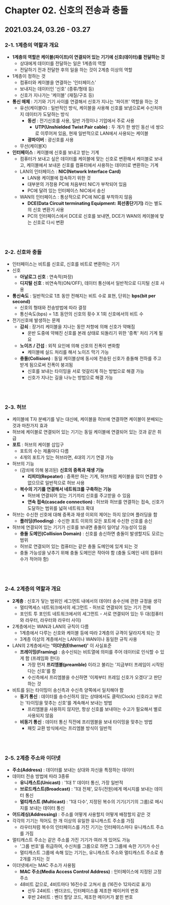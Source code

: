 # Chapter 02. 신호의 전송과 충돌

## 2021.03.24, 03.26 - 03.27

### 2-1. 1계층의 역할과 개요
- **1계층의 역할은 케이블(파이프)이 연결되어 있는 기기에 신호(데이터)를 전달하는 것**
  - 상대에게 데이터를 전달하는 일은 1계층의 역할
  - 전달하기 전과 전달한 후의 일을 하는 것이 2계층 이상의 역할
- 1계층이 정하는 것
  - 컴퓨터와 케이블을 연결하는 '인터페이스'
  - 보내지는 데이터인 '신호' (종류/형태 등)
  - 신호가 지나가는 '케이블' (재질/구조 등)
- **통신 매체** : 기기와 기기 사이를 연결해서 신호가 지나는 '파이프' 역할을 하는 것
  - 유선(케이블O) : 일반적인 방식, 케이블을 사용해 신호를 보냄으로써 수신처까지 데이터가 도달하는 방식
    - **동선** : 전기신호를 사용, 일반 가정이나 기업에서 주로 사용
      - **UTP(Unshielded Twist Pair cable)** : 두 개가 한 쌍인 동선 네 쌍으로 이루어져 있음, 현재 일반적으로 LAN에서 사용되는 케이블 
    - **광파이버** : 광신호를 사용
  - 무선(케이블X)
- **인터페이스** : 케이블에 신호를 보내고 받는 기계
  - 컴퓨터가 보내고 싶은 데이터를 케이블에 맞는 신호로 변환해서 케이블로 보내고, 케이블에서 보내온 신호를 컴퓨터에서 사용하는 데이터로 변환하는 기계
  - LAN의 인터페이스 : **NIC(Network Interface Card)**
    - LAN용 케이블에 접속하기 위한 것
    - 대부분의 가정용 PC에 처음부터 NIC가 부착되어 있음
    - PC에 달려 있는 인터페이스 NIC에서 송신
  - WAN의 인터페이스 : 통상적으로 PC에 NIC를 부착하지 않음
    - **DCE(Data Circuit terminating Equipment: 회선종단기기)** 라는 별도의 신호 변환기 사용
    - PC의 인터페이스에서 DCE로 신호를 보내면, DCE가 WAN의 케이블에 맞는 신호로 다시 변환

<br>
<br>

### 2-2. 신호와 충돌
- 인터페이스는 비트를 신호로, 신호를 비트로 변환하는 기기
- 신호
  - **아날로그 신호** : 연속적(파장)
  - **디지털 신호** : 비연속적(ON/OFF), 데이터 통신에서 일반적으로 디지털 신호 사용
- **통신속도** : 일반적으로 1초 동안 전해지는 비트 수로 표현, 단위는 **bps(bit per second)**
  - 신호의 형태와 전송방법에 따라 결정
  - 통신속도(bps) = 1초 동안의 신호의 횟수 X 1회 신호에서의 비트 수
- 전기신호에 발생하는 문제
  - **감쇠** : 장거리 케이블을 지나는 동안 저항에 의해 신호가 약해짐
    - 운반 도중에 약해진 신호를 본래 상태로 되돌리기 위한 '증폭' 처리 기계 필요
  - **노이즈 / 간섭** : 외적 요인에 의해 신호의 진폭이 변화함
    - 케이블에 실드 처리를 해서 노이즈 막기 가능
  - **충돌(Collision)** : 동일 케이블상에 동시에 전송된 신호가 충돌해 전하를 주고받게 됨으로써 진폭이 붕괴됨
    - 신호를 보내는 타이밍을 서로 엇갈리게 하는 방법으로 해결 가능
    - 신호가 지나는 길을 나누는 방법으로 해결 가능

<br>
<br>

### 2-3. 허브
- 케이블에 T자 분배기를 넣는 대신에, 케이블을 허브에 연결하면 케이블이 분배되는 것과 마찬가지 효과
- 허브에 케이블로 연결되어 있는 기기는 동일 케이블에 연결되어 있는 것과 같은 취급
- **포트** : 허브의 케이블 삽입구
  - 포트의 수는 제품마다 다름
  - 4개의 포트가 있는 허브라면, 4대의 기기 연결 가능
- 허브의 기능
  - (감쇠에 의해 붕괴된) **신호의 증폭과 재생 기능**
    - **리피터(Repeater)** : 증폭만 하는 기계, 허브처럼 케이블을 많이 연결할 수 없으므로 일반적으로 허브 사용
  - **복수의 기기를 연결해서 네트워크를 구축하는 기능**
    - 허브에 연결되어 있는 기기끼리 신호를 주고받을 수 있음
    - **연속 접속(cascade connection)** : 허브와 허브를 연결하는 접속, 신호가 도달하는 범위를 넓혀 네트워크 확대
- 허브는 수신한 신호에 대해 증폭과 재생 이외의 제어는 하지 않으며 플러딩을 함
  - **플러딩(flooding)** : 수신한 포트 이외의 모든 포트에 수신한 신호를 송신
- 허브에 연결되어 있는 기기가 신호를 보내면 충돌이 일어날 가능성이 있음
  - **충돌 도메인(Collision Domain)** : 신호를 송신하면 충돌이 발생할지도 모르는 범위
  - 허브로 연결되어 있는 컴퓨터는 같은 충돌 도메인에 있게 되는 것
  - 충돌 가능성을 낮추기 위해 충돌 도메인은 작아야 함 (충돌 도메인 내의 컴퓨터 수가 적어야 함)

<br>
<br>

### 2-4. 2계층의 역할과 개요
- **2계층** : 신호가 닿는 범위인 세그먼트 내에서의 데이터 송수신에 관한 규정을 생각
  - 멀티액세스 네트워크에서의 세그먼트 - 허브로 연결되어 있는 기기 전체
  - 포인트 투 포인트 네트워크에서의 세그먼트 - 서로 연결되어 있는 두 대(컴퓨터와 라우터, 라우터와 라우터 사이)
- 2계층에서는 WAN과 LAN의 규칙이 다름
  - 1계층에서 다루는 신호와 케이블 등에 따라 2계층의 규격이 달라지게 되는 것
  - 3계층 이상의 계층에서는 LAN이나 WAN이나 동일한 규칙 사용
- LAN의 2계층에서는 **'이더넷(Ethernet)'** 이 사실표준
  - **프레이밍(Framing)** : 송수신되는 비트열에 의미를 주어 데이터로 인식할 수 있게 함 (프레임화 한다)
    - 가장 먼저 **프리엠블(preamble)** 이라고 불리는 '지금부터 프레임이 시작된다는 신호'를 함
    - 수신측에서 프리엠블을 수신하면 '이제부터 프레임 신호가 오겠다'고 판단하는 것
- 비트를 읽는 타이밍이 송신측과 수신측 양쪽에서 일치해야 함
  - **동기 통신** : 데이터를 송수신하지 않는 상태에서도 클락(Clock) 신호라고 부르는 '타이밍을 맞추는 신호'를 계속해서 보내는 방법
    - 프리엠블을 사용하지 않지만, 항상 신호를 보내야는 수고가 필요해서 별로 사용되지 않음
  - **비동기 통신** : 데이터 통신 직전에 프리엠블을 보내 타이밍을 맞추는 방법
    - 패킷 교환 방식에서는 프리엠블 방식이 일반적

<br>
<br>

### 2-5. 2계층 주소와 이더넷
- **주소(Address)** : 데이터를 보내는 상대와 자신을 특정하는 데이터
- 데이터 전송 방법에 따라 3종류
  - **유니캐스트(Unicast)** : '1대 1' 데이터 통신, 가장 일반적
  - **브로드캐스트(Broadcast)** : '1대 전체', 모두(전원)에게 메시지를 보내는 데이터 통신
  - **멀티캐스트 (Multicast)** : '1대 다수', 지정된 복수의 기기(기기의 그룹)로 메시지를 보내는 데이터 통신
- **어드레싱(Addressing)** : 주소를 어떻게 사용할지 어떻게 배정할지 같은 것
- 각각의 기기는 적어도 한 개 이상의 유일한 유니캐스트 주소를 가짐
  - 라우터처럼 복수의 인터페이스를 가진 기기는 인터페이스마다 유니캐스트 주소를 가짐
- 멀티캐스트 주소는 같은 주소를 가진 기기가 여러 개 있어도 가능
  - '그룹 번호'를 취급하여, 수신처를 그룹으로 하면 그 그룹에 속한 기기가 수신
  - 멀티캐스트 그룹에 속해 있는 기기는, 유니캐스트 주소와 멀티캐스트 주소로 총 2개를 가지는 것
- 이더넷에서는 MAC 주소가 사용됨
  - **MAC 주소(Media Access Control Address)** : 인터페이스에 지정된 고정 주소
  - 48비트 값으로, 4비트마다 16진수로 고쳐서 씀 (16진수 12자리로 표기)
    - 선두 24비트 : 벤더코드, 인터페이스를 제조한 메이커의 번호
    - 후반 24비트 : 벤더 할당 코드, 제조한 메이커가 붙힌 번호

<br>
<br>
